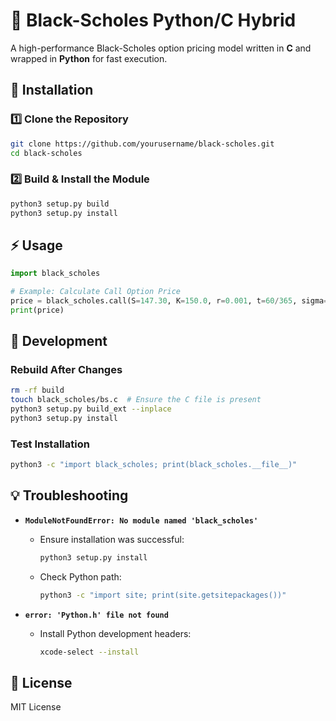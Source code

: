 # 📘 Black-Scholes Python/C Hybrid

A high-performance Black-Scholes option pricing model written in **C** and wrapped in **Python** for fast execution.

## 🚀 Installation

### 1️⃣ Clone the Repository
```sh
git clone https://github.com/yourusername/black-scholes.git
cd black-scholes
```

### 2️⃣ Build & Install the Module
```sh
python3 setup.py build
python3 setup.py install
```

## ⚡ Usage
```python
import black_scholes

# Example: Calculate Call Option Price
price = black_scholes.call(S=147.30, K=150.0, r=0.001, t=60/365, sigma=0.45)
print(price)
```

## 🔧 Development

### Rebuild After Changes
```sh
rm -rf build
touch black_scholes/bs.c  # Ensure the C file is present
python3 setup.py build_ext --inplace
python3 setup.py install
```

### Test Installation
```sh
python3 -c "import black_scholes; print(black_scholes.__file__)"
```

## 💡 Troubleshooting

- **`ModuleNotFoundError: No module named 'black_scholes'`**
  - Ensure installation was successful:  
    ```sh
    python3 setup.py install
    ```
  - Check Python path:
    ```sh
    python3 -c "import site; print(site.getsitepackages())"
    ```

- **`error: 'Python.h' file not found`**
  - Install Python development headers:  
    ```sh
    xcode-select --install
    ```

## 📜 License
MIT License

